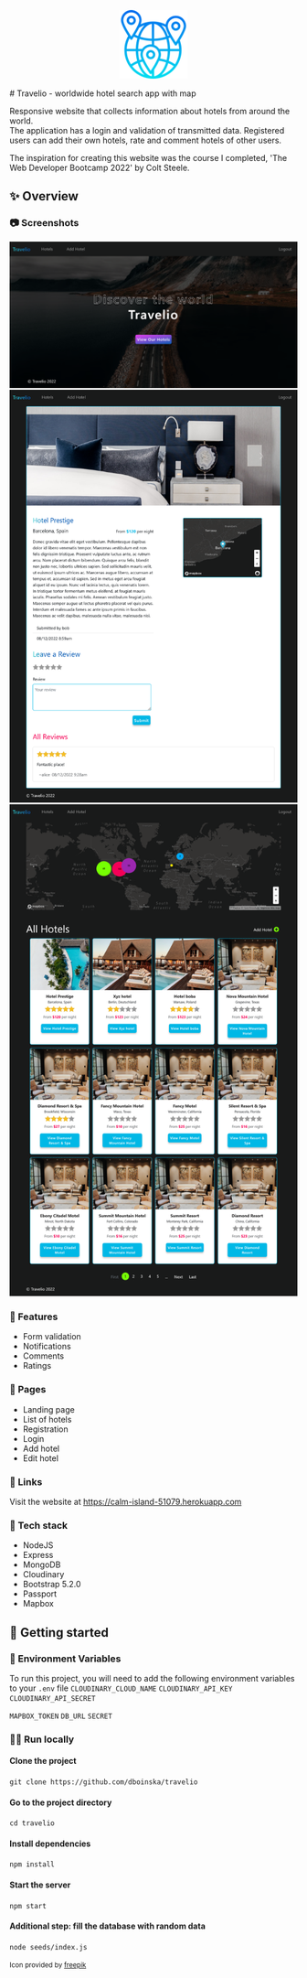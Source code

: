 <p align="center">
<img src="./public/screenshots/globe-grid.png" alt="drawing" width="120"/>
</p>
# Travelio - worldwide hotel search app with map

Responsive website that collects information about hotels from around the world.  
The application has a login and validation of transmitted data. Registered users can add their own hotels, rate and comment hotels of other users.

The inspiration for creating this website was the course I completed, 'The Web Developer Bootcamp 2022' by Colt Steele.

## ✨ Overview

### 📷 Screenshots

![Landing Page](./public/screenshots/landing.png)
![Hotel Page](./public/screenshots/hotel.png)
![List of Hotels](./public/screenshots/listOfHotels.png)

### 🎯 Features

- Form validation
- Notifications
- Comments
- Ratings

### 💎 Pages

- Landing page
- List of hotels
- Registration
- Login
- Add hotel
- Edit hotel

### 🔎 Links

Visit the website at https://calm-island-51079.herokuapp.com

### 🚀 Tech stack

- NodeJS
- Express
- MongoDB
- Cloudinary
- Bootstrap 5.2.0
- Passport
- Mapbox

## 🛫 Getting started

### 🔑 Environment Variables

To run this project, you will need to add the following environment variables to your `.env` file
`CLOUDINARY_CLOUD_NAME`
`CLOUDINARY_API_KEY`
`CLOUDINARY_API_SECRET`

`MAPBOX_TOKEN`
`DB_URL`
`SECRET`

### 🏃‍♀️ Run locally

#### Clone the project

`git clone https://github.com/dboinska/travelio`

#### Go to the project directory

`cd travelio`

#### Install dependencies

`npm install`

#### Start the server

`npm start`

#### Additional step: fill the database with random data

`node seeds/index.js`

<small>Icon provided by [freepik](https://www.freepik.com)</small>
